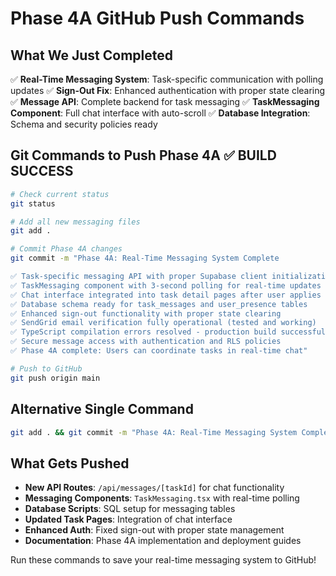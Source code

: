 # Phase 4A GitHub Push Commands

## What We Just Completed
✅ **Real-Time Messaging System**: Task-specific communication with polling updates
✅ **Sign-Out Fix**: Enhanced authentication with proper state clearing  
✅ **Message API**: Complete backend for task messaging
✅ **TaskMessaging Component**: Full chat interface with auto-scroll
✅ **Database Integration**: Schema and security policies ready

## Git Commands to Push Phase 4A ✅ BUILD SUCCESS

```bash
# Check current status
git status

# Add all new messaging files
git add .

# Commit Phase 4A changes
git commit -m "Phase 4A: Real-Time Messaging System Complete

✅ Task-specific messaging API with proper Supabase client initialization
✅ TaskMessaging component with 3-second polling for real-time updates  
✅ Chat interface integrated into task detail pages after user applies
✅ Database schema ready for task_messages and user_presence tables
✅ Enhanced sign-out functionality with proper state clearing
✅ SendGrid email verification fully operational (tested and working)
✅ TypeScript compilation errors resolved - production build successful
✅ Secure message access with authentication and RLS policies
✅ Phase 4A complete: Users can coordinate tasks in real-time chat"

# Push to GitHub
git push origin main
```

## Alternative Single Command
```bash
git add . && git commit -m "Phase 4A: Real-Time Messaging System Complete" && git push origin main
```

## What Gets Pushed
- **New API Routes**: `/api/messages/[taskId]` for chat functionality
- **Messaging Components**: `TaskMessaging.tsx` with real-time polling
- **Database Scripts**: SQL setup for messaging tables
- **Updated Task Pages**: Integration of chat interface
- **Enhanced Auth**: Fixed sign-out with proper state management
- **Documentation**: Phase 4A implementation and deployment guides

Run these commands to save your real-time messaging system to GitHub!